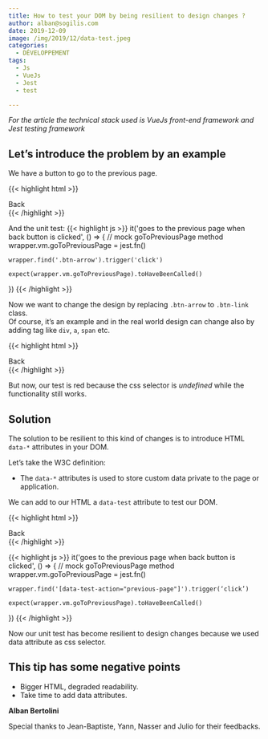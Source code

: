 ```yaml
---
title: How to test your DOM by being resilient to design changes ?
author: alban@sogilis.com
date: 2019-12-09
image: /img/2019/12/data-test.jpeg
categories:
  - DÉVELOPPEMENT
tags:
  - Js
  - VueJs
  - Jest
  - test

---
```

*For the article the technical stack used is VueJs front-end framework and Jest testing framework*

## Let’s introduce the problem by an example

We have a button to go to the previous page.

{{< highlight html >}}
<div class="btn-arrow" @click="goToPreviousPage">
    Back
</div>
{{< /highlight >}}

And the unit test:
{{< highlight js >}}
it('goes to the previous page when back button is clicked', () => {
	// mock goToPreviousPage method
	wrapper.vm.goToPreviousPage = jest.fn()

    wrapper.find('.btn-arrow').trigger('click')

	expect(wrapper.vm.goToPreviousPage).toHaveBeenCalled()
})
{{< /highlight >}}

Now we want to change the design by replacing <code>.btn-arrow</code> to <code>.btn-link</code> class.  
Of course, it’s an example and in the real world design can change also
by adding tag like <code>div</code>, <code>a</code>, <code>span</code> etc.

{{< highlight html >}}
<div class=".btn-link" @click="goToPreviousPage">
	Back
</div>
{{< /highlight >}}

But now, our test is red because the css selector is *undefined* while the functionality still works.

## Solution 
The solution to be resilient to this kind of changes is to introduce HTML <code>data-*</code> attributes in your DOM.

Let’s take the W3C definition:  

* The <code>data-*</code> attributes is used to store custom data private to the page or application. 

We can add to our HTML a <code>data-test</code> attribute to test our DOM.

{{< highlight html >}}
<div class=".btn-link" data-test-action="previous-page" @click="goToPreviousPage">
	Back
</div>
{{< /highlight >}}

{{< highlight js >}}
it('goes to the previous page when back button is clicked', () => {
    // mock goToPreviousPage method
	wrapper.vm.goToPreviousPage = jest.fn()

    wrapper.find('[data-test-action="previous-page"]').trigger(‘click’)

	expect(wrapper.vm.goToPreviousPage).toHaveBeenCalled()
})
{{< /highlight >}}


Now our unit test has become resilient to design changes because we used data attribute as css selector. 

## This tip has some negative points

* Bigger HTML, degraded readability.  
* Take time to add data attributes.

**Alban Bertolini**

Special thanks to Jean-Baptiste, Yann, Nasser and Julio for their feedbacks.
